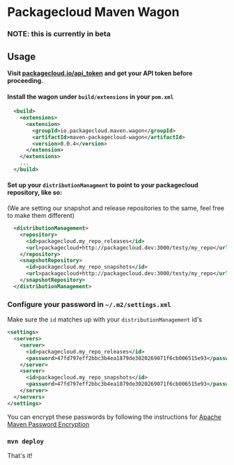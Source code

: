 # Packagecloud Maven Wagon

### NOTE: this is currently in beta

## Usage

**Visit [packagecloud.io/api_token](packagecloud.io/api_token) and get your API token before proceeding.**

#### Install the wagon under `build/extensions` in your `pom.xml`
```xml
  <build>
    <extensions>
      <extension>
        <groupId>io.packagecloud.maven.wagon</groupId>
        <artifactId>maven-packagecloud-wagon</artifactId>
        <version>0.0.4</version>
      </extension>
    </extensions>
    ...
  </build>
```

#### Set up your `distributionManagment` to point to your packagecloud repository, like so:

(We are setting our snapshot and release repositories to the same, feel free to make them different)

```xml
  <distributionManagement>
    <repository>
      <id>packagecloud.my_repo_releases</id>
      <url>packagecloud+http://packagecloud.dev:3000/testy/my_repo</url>
    </repository>
    <snapshotRepository>
      <id>packagecloud.my_repo_snapshots</id>
      <url>packagecloud+http://packagecloud.dev:3000/testy/my_repo</url>
    </snapshotRepository>
  </distributionManagement>
```

### Configure your password in `~/.m2/settings.xml`

Make sure the `id` matches up with your `distributionManagement` id's

```xml
<settings>
  <servers>
    <server>
      <id>packagecloud.my_repo_releases</id>
      <password>47fd797eff2bbc3b4ea1879de3020269071f6cb006515e93</password>
    </server>
    <server>
      <id>packagecloud.my_repo_snapshots</id>
      <password>47fd797eff2bbc3b4ea1879de3020269071f6cb006515e93</password>
    </server>
  </servers>
</settings>
```

You can encrypt these passwords by following the instructions for [Apache Maven Password Encryption](https://maven.apache.org/guides/mini/guide-encryption.html)

### `mvn deploy`
That's it!
